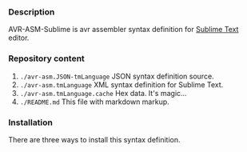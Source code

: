 ### Description ###
AVR-ASM-Sublime is avr assembler syntax definition for [Sublime Text](http://www.sublimetext.com/) editor.

### Repository content ###
1. `./avr-asm.JSON-tmLanguage` JSON syntax definition source.
2. `./avr-asm.tmLanguage` XML syntax definition for Sublime Text.
3. `./avr-asm.tmLanguage.cache` Hex data. It's magic...
4. `./README.md` This file with markdown markup.

### Installation ###
There are three ways to install this syntax definition.